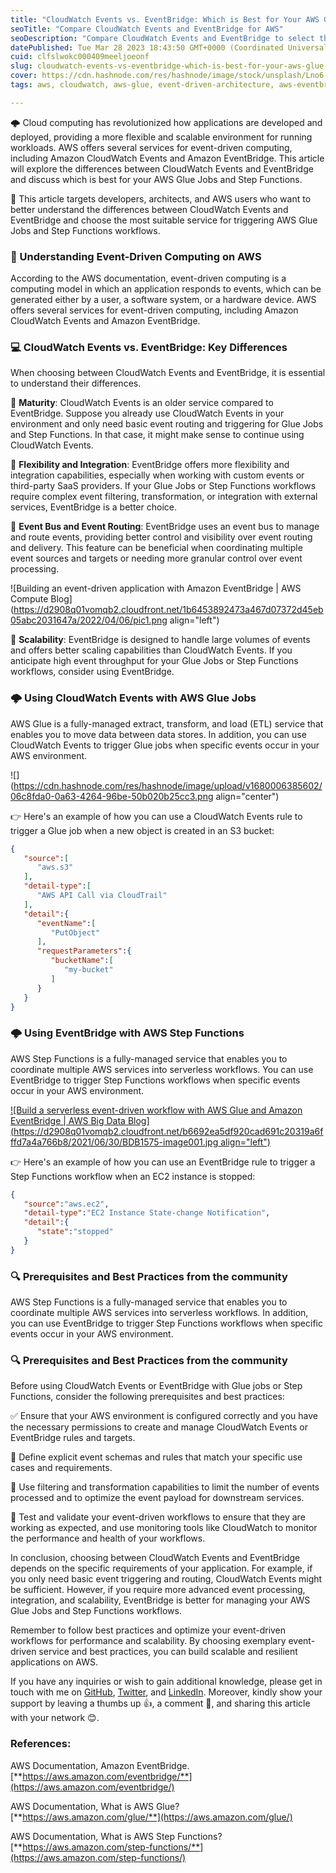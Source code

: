 ```yaml
---
title: "CloudWatch Events vs. EventBridge: Which is Best for Your AWS Glue Jobs and Step Functions?"
seoTitle: "Compare CloudWatch Events and EventBridge for AWS"
seoDescription: "Compare CloudWatch Events and EventBridge to select the ideal method for AWS Glue Jobs and Step Functions workflows activation"
datePublished: Tue Mar 28 2023 18:43:50 GMT+0000 (Coordinated Universal Time)
cuid: clfslwokc000409meeljoeonf
slug: cloudwatch-events-vs-eventbridge-which-is-best-for-your-aws-glue-jobs-and-step-functions
cover: https://cdn.hashnode.com/res/hashnode/image/stock/unsplash/Lno6-CxVXgo/upload/dc35c48d33ecdc4cbe86c4e1b1baa73f.jpeg
tags: aws, cloudwatch, aws-glue, event-driven-architecture, aws-eventbridge

---
```


🌩️ Cloud computing has revolutionized how applications are developed and deployed, providing a more flexible and scalable environment for running workloads. AWS offers several services for event-driven computing, including Amazon CloudWatch Events and Amazon EventBridge. This article will explore the differences between CloudWatch Events and EventBridge and discuss which is best for your AWS Glue Jobs and Step Functions.

🎯 This article targets developers, architects, and AWS users who want to better understand the differences between CloudWatch Events and EventBridge and choose the most suitable service for triggering AWS Glue Jobs and Step Functions workflows.

### 🌟 Understanding Event-Driven Computing on AWS

According to the AWS documentation, event-driven computing is a computing model in which an application responds to events, which can be generated either by a user, a software system, or a hardware device. AWS offers several services for event-driven computing, including Amazon CloudWatch Events and Amazon EventBridge.

### 💻 CloudWatch Events vs. EventBridge: Key Differences

When choosing between CloudWatch Events and EventBridge, it is essential to understand their differences.

👴 **Maturity**: CloudWatch Events is an older service compared to EventBridge. Suppose you already use CloudWatch Events in your environment and only need basic event routing and triggering for Glue Jobs and Step Functions. In that case, it might make sense to continue using CloudWatch Events.

🔌 **Flexibility and Integration**: EventBridge offers more flexibility and integration capabilities, especially when working with custom events or third-party SaaS providers. If your Glue Jobs or Step Functions workflows require complex event filtering, transformation, or integration with external services, EventBridge is a better choice.

🚌 **Event Bus and Event Routing**: EventBridge uses an event bus to manage and route events, providing better control and visibility over event routing and delivery. This feature can be beneficial when coordinating multiple event sources and targets or needing more granular control over event processing.

![Building an event-driven application with Amazon EventBridge | AWS Compute  Blog](https://d2908q01vomqb2.cloudfront.net/1b6453892473a467d07372d45eb05abc2031647a/2022/04/06/pic1.png align="left")

🚀 **Scalability**: EventBridge is designed to handle large volumes of events and offers better scaling capabilities than CloudWatch Events. If you anticipate high event throughput for your Glue Jobs or Step Functions workflows, consider using EventBridge.

### 🌩️ Using CloudWatch Events with AWS Glue Jobs

AWS Glue is a fully-managed extract, transform, and load (ETL) service that enables you to move data between data stores. In addition, you can use CloudWatch Events to trigger Glue jobs when specific events occur in your AWS environment.

![](https://cdn.hashnode.com/res/hashnode/image/upload/v1680006385602/06c8fda0-0a63-4264-96be-50b020b25cc3.png align="center")

👉 Here's an example of how you can use a CloudWatch Events rule to trigger a Glue job when a new object is created in an S3 bucket:

```json
{
   "source":[
      "aws.s3"
   ],
   "detail-type":[
      "AWS API Call via CloudTrail"
   ],
   "detail":{
      "eventName":[
         "PutObject"
      ],
      "requestParameters":{
         "bucketName":[
            "my-bucket"
         ]
      }
   }
}
```

### 🌩️ Using EventBridge with AWS Step Functions

AWS Step Functions is a fully-managed service that enables you to coordinate multiple AWS services into serverless workflows. You can use EventBridge to trigger Step Functions workflows when specific events occur in your AWS environment.

[![Build a serverless event-driven workflow with AWS Glue and Amazon  EventBridge | AWS Big Data Blog](https://d2908q01vomqb2.cloudfront.net/b6692ea5df920cad691c20319a6fffd7a4a766b8/2021/06/30/BDB1575-image001.jpg align="left")](https://aws.amazon.com/blogs/big-data/build-a-serverless-event-driven-workflow-with-aws-glue-and-amazon-eventbridge/)

👉 Here's an example of how you can use an EventBridge rule to trigger a Step Functions workflow when an EC2 instance is stopped:

```json
{
   "source":"aws.ec2",
   "detail-type":"EC2 Instance State-change Notification",
   "detail":{
      "state":"stopped"
   }
}
```

### 🔍 Prerequisites and Best Practices from the community

AWS Step Functions is a fully-managed service that enables you to coordinate multiple AWS services into serverless workflows. In addition, you can use EventBridge to trigger Step Functions workflows when specific events occur in your AWS environment.

### 🔍 Prerequisites and Best Practices from the community

Before using CloudWatch Events or EventBridge with Glue jobs or Step Functions, consider the following prerequisites and best practices:

✅ Ensure that your AWS environment is configured correctly and you have the necessary permissions to create and manage CloudWatch Events or EventBridge rules and targets.

🎯 Define explicit event schemas and rules that match your specific use cases and requirements.

🔎 Use filtering and transformation capabilities to limit the number of events processed and to optimize the event payload for downstream services.

🧪 Test and validate your event-driven workflows to ensure that they are working as expected, and use monitoring tools like CloudWatch to monitor the performance and health of your workflows.

In conclusion, choosing between CloudWatch Events and EventBridge depends on the specific requirements of your application. For example, if you only need basic event triggering and routing, CloudWatch Events might be sufficient. However, if you require more advanced event processing, integration, and scalability, EventBridge is better for managing your AWS Glue Jobs and Step Functions workflows.

Remember to follow best practices and optimize your event-driven workflows for performance and scalability. By choosing exemplary event-driven service and best practices, you can build scalable and resilient applications on AWS.

If you have any inquiries or wish to gain additional knowledge, please get in touch with me on [GitHub](https://github.com/nextwebb), [Twitter](https://twitter.com/iam_nextwebb), and [LinkedIn](https://www.linkedin.com/in/peterson-oaikhenah-102645144/). Moreover, kindly show your support by leaving a thumbs up 👍, a comment 💬, and sharing this article with your network 😊.

### References:

AWS Documentation, Amazon EventBridge. [**https://aws.amazon.com/eventbridge/**](https://aws.amazon.com/eventbridge/)

AWS Documentation, What is AWS Glue? [**https://aws.amazon.com/glue/**](https://aws.amazon.com/glue/)

AWS Documentation, What is AWS Step Functions? [**https://aws.amazon.com/step-functions/**](https://aws.amazon.com/step-functions/)